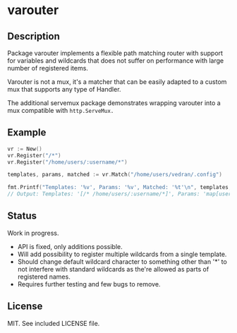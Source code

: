 # varouter

## Description

Package varouter implements a flexible path matching router with support for
variables and wildcards that does not suffer on performance with large
number of registered items.

Varouter is not a mux, it's a matcher that can be easily adapted to a custom mux that supports any type of Handler.

The additional servemux package demonstrates wrapping varouter into a mux compatible with `http.ServeMux.`

## Example

```Go
vr := New()
vr.Register("/*")
vr.Register("/home/users/:username/*")

templates, params, matched := vr.Match("/home/users/vedran/.config")

fmt.Printf("Templates: '%v', Params: '%v', Matched: '%t'\n", templates, params, matched)
// Output: Templates: '[/* /home/users/:username/*]', Params: 'map[username:vedran]', Matched: 'true'
```

## Status

Work in progress.

* API is fixed, only additions possible. 
* Will add possibility to register multiple wildcards from a single template.
* Should change default wildcard character to something other than '*' to not interfere with standard wildcards as the're allowed as parts of registered names.
* Requires further testing and few bugs to remove.

## License

MIT. See included LICENSE file.
